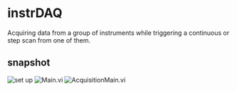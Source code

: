 # instrDAQ
Acquiring data from a group of instruments while triggering a continuous or step scan from one of them.
## snapshot
![set up](https://github.com/cover-me/instrDAQ/blob/master/documentation/images/setup.jpg)
![Main.vi](https://github.com/cover-me/instrDAQ/blob/master/documentation/images/snapshot-main.png)
![AcquisitionMain.vi](https://github.com/cover-me/instrDAQ/blob/master/documentation/images/snapshot-acquisition.png)

